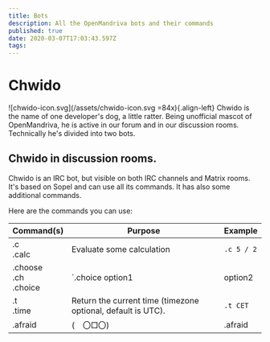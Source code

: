 ```yaml
---
title: Bots
description: All the OpenMandriva bots and their commands
published: true
date: 2020-03-07T17:03:43.597Z
tags: 
---
```


# Chwido
![chwido-icon.svg](/assets/chwido-icon.svg =84x){.align-left}
Chwido is the name of one developer's dog, a little ratter. Being unofficial mascot of OpenMandriva, he is active in our forum and in our discussion rooms. Technically he's divided into two bots.

## Chwido in discussion rooms.

Chwido is an IRC bot, but visible on both IRC channels and Matrix rooms. It's based on Sopel and can use all its commands. It has also some additional commands.

Here are the commands you can use:

| Command(s) | Purpose | Example |
|---------------------|---------------------------------------------|-------------------------|
| .c<br> .calc | Evaluate some calculation | `.c 5 / 2` |
| .choose<br> .ch<br> .choice | `.choice option1|option2|option3` - Makes a difficult choice easy. | `.ch rock|rolling|cooker` |
| .t<br> .time | Return the current time (timezone optional, default is UTC). | `.t CET` |
|.afraid|(　〇□〇)|.afraid|

